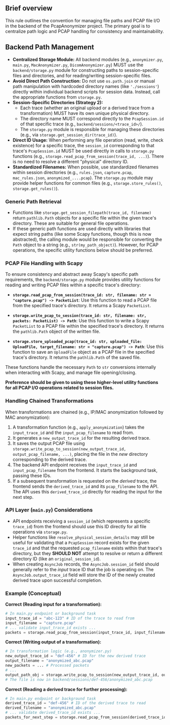 ## Brief overview
This rule outlines the convention for managing file paths and PCAP file I/O in the backend of the PcapAnonymizer project. The primary goal is to centralize path logic and PCAP handling for consistency and maintainability.

## Backend Path Management
- **Centralized Storage Module:** All backend modules (e.g., `anonymizer.py`, `main.py`, `MacAnonymizer.py`, `DicomAnonymizer.py`) MUST use the `backend/storage.py` module for constructing paths to session-specific files and directories, and for reading/writing session-specific files.
- **Avoid Direct Path Construction:** Do not use `os.path.join` or manual path manipulation with hardcoded directory names (like `'./sessions'`) directly within individual backend scripts for session data. Instead, call the appropriate functions from `storage.py`.
- **Session-Specific Directories (Strategy 2):**
    - Each trace (whether an original upload or a derived trace from a transformation) MUST have its own unique physical directory.
    - The directory name MUST correspond directly to the `PcapSession.id` of that specific trace (e.g., `backend/sessions/<trace_id>/`).
    - The `storage.py` module is responsible for managing these directories (e.g., via `storage.get_session_dir(trace_id)`).
- **Direct ID Usage:** When performing any file operation (read, write, check existence) for a specific trace, the `session_id` corresponding to that trace's `PcapSession.id` MUST be used directly in calls to `storage.py` functions (e.g., `storage.read_pcap_from_session(trace_id, ...)`). There is no need to resolve a different "physical" directory ID.
- **Standardized Filenames:** When possible, use standardized filenames within session directories (e.g., `rules.json`, `capture.pcap`, `mac_rules.json`, `anonymized_....pcap`). The `storage.py` module may provide helper functions for common files (e.g., `storage.store_rules()`, `storage.get_rules()`).

### Generic Path Retrieval
- Functions like `storage.get_session_filepath(trace_id, filename)` return `pathlib.Path` objects for a specific file within the given trace's directory. These are suitable for general file operations.
- If these generic path functions are used directly with libraries that expect string paths (like some Scapy functions, though this is now abstracted), the calling module would be responsible for converting the `Path` object to a string (e.g., `str(my_path_object)`). However, for PCAP operations, the specific utility functions below should be preferred.

### PCAP File Handling with Scapy

To ensure consistency and abstract away Scapy's specific path requirements, the `backend/storage.py` module provides utility functions for reading and writing PCAP files within a specific trace's directory:

-   **`storage.read_pcap_from_session(trace_id: str, filename: str = "capture.pcap") -> PacketList`**:
    Use this function to read a PCAP file from the specified trace's directory. It returns a Scapy `PacketList`.

-   **`storage.write_pcap_to_session(trace_id: str, filename: str, packets: PacketList) -> Path`**:
    Use this function to write a Scapy `PacketList` to a PCAP file within the specified trace's directory. It returns the `pathlib.Path` object of the written file.

-   **`storage.store_uploaded_pcap(trace_id: str, uploaded_file: UploadFile, target_filename: str = "capture.pcap") -> Path`**:
    Use this function to save an `UploadFile` object as a PCAP file in the specified trace's directory. It returns the `pathlib.Path` of the saved file.

These functions handle the necessary `Path` to `str` conversions internally when interacting with Scapy, and manage file opening/closing.

**Preference should be given to using these higher-level utility functions for all PCAP I/O operations related to session files.**


### Handling Chained Transformations

When transformations are chained (e.g., IP/MAC anonymization followed by MAC anonymization):

1.  A transformation function (e.g., `apply_anonymization`) takes the `input_trace_id` and the `input_pcap_filename` to read from.
2.  It generates a `new_output_trace_id` for the resulting derived trace.
3.  It saves the output PCAP file using `storage.write_pcap_to_session(new_output_trace_id, output_pcap_filename, ...)`, placing the file in the *new* directory corresponding to the derived trace.
4.  The backend API endpoint receives the `input_trace_id` and `input_pcap_filename` from the frontend. It starts the background task, passing these IDs.
5.  If a subsequent transformation is requested on the *derived* trace, the frontend sends the `derived_trace_id` and its `pcap_filename` to the API. The API uses this `derived_trace_id` directly for reading the input for the next step.

### API Layer (`main.py`) Considerations

-   API endpoints receiving a `session_id` (which represents a specific `trace_id`) from the frontend should use this ID directly for all file operations via `storage.py`.
-   Helper functions like `resolve_physical_session_details` may still be useful for validating that a `PcapSession` record exists for the given `trace_id` and that the requested `pcap_filename` exists within that trace's directory, but they **SHOULD NOT** attempt to resolve or return a different directory ID (like an `original_session_id`).
-   When creating `AsyncJob` records, the `AsyncJob.session_id` field should generally refer to the *input* trace ID that the job is operating on. The `AsyncJob.output_trace_id` field will store the ID of the newly created derived trace upon successful completion.

### Example (Conceptual)

**Correct (Reading input for a transformation):**
```python
# In main.py endpoint or background task
input_trace_id = "abc-123" # ID of the trace to read from
input_filename = "capture.pcap"
# ... validate input_trace_id exists ...
packets = storage.read_pcap_from_session(input_trace_id, input_filename)
```

**Correct (Writing output of a transformation):**
```python
# In transformation logic (e.g., anonymizer.py)
new_output_trace_id = "def-456" # ID for the new derived trace
output_filename = "anonymized_abc.pcap"
new_packets = ... # Processed packets
# ...
output_path_obj = storage.write_pcap_to_session(new_output_trace_id, output_filename, new_packets)
# The file is now in backend/sessions/def-456/anonymized_abc.pcap
```

**Correct (Reading a derived trace for further processing):**
```python
# In main.py endpoint or background task
derived_trace_id = "def-456" # ID of the derived trace to read
derived_filename = "anonymized_abc.pcap"
# ... validate derived_trace_id exists ...
packets_for_next_step = storage.read_pcap_from_session(derived_trace_id, derived_filename)
